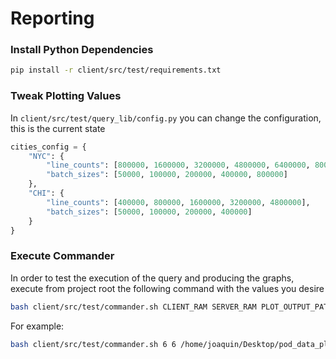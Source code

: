# Reporting

### Install Python Dependencies
```bash
pip install -r client/src/test/requirements.txt
```

### Tweak Plotting Values
In ```client/src/test/query_lib/config.py``` you can change the configuration, this is the current state
```python
cities_config = {
    "NYC": {
        "line_counts": [800000, 1600000, 3200000, 4800000, 6400000, 8000000],
        "batch_sizes": [50000, 100000, 200000, 400000, 800000]
    },
    "CHI": {
        "line_counts": [400000, 800000, 1600000, 3200000, 4800000],
        "batch_sizes": [50000, 100000, 200000, 400000]
    }
}
```

### Execute Commander
In order to test the execution of the query and producing the graphs, execute from project root the following command with the values you desire
```bash
bash client/src/test/commander.sh CLIENT_RAM SERVER_RAM PLOT_OUTPUT_PATH IN_PATH OUTPUT_PATH
```
For example:
```bash
bash client/src/test/commander.sh 6 6 /home/joaquin/Desktop/pod_data_plots/ /home/joaquin/Desktop/pod_data_sets/ /home/joaquin/Desktop/pod_data_outputs/
```
